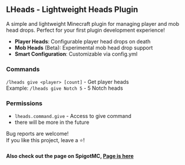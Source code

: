 
## LHeads - Lightweight Heads Plugin

A simple and lightweight Minecraft plugin for managing player and mob head drops. Perfect for your first plugin development experience!

- **Player Heads**: Configurable player head drops on death
- **Mob Heads** (Beta): Experimental mob head drop support
- **Smart Configuration**: Сustomizable via config.yml

### Commands
`/lheads give <player> [count]` - Get player heads  
Example: `/lheads give Notch 5` - 5 Notch heads

### Permissions
- `lheads.command.give` - Access to give command
- there will be more in the future


Bug reports are welcome!  
If you like this project, leave a ⭐!

<h4 align="left">Also check out the page on SpigotMC, <a href="https://www.spigotmc.org">Page is here</a></h4>
